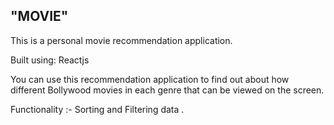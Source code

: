"MOVIE"
------------------------------------
This is a personal movie recommendation application.

Built using: Reactjs

You can use this recommendation application to find out about how different Bollywood movies in each genre that can be viewed on the screen.

Functionality :-  Sorting and Filtering data .

